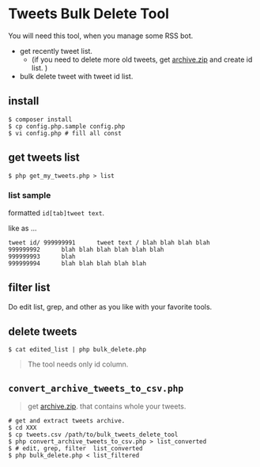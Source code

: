 Tweets Bulk Delete Tool
=======================

You will need this tool, when you manage some RSS bot.

- get recently tweet list.
  - (if you need to delete more old tweets, get [archive.zip](https://help.twitter.com/en/managing-your-account/how-to-download-your-twitter-archive) and create id list. )
- bulk delete tweet with tweet id list.

## install

```
$ composer install
$ cp config.php.sample config.php
$ vi config.php # fill all const
```

## get tweets list

```
$ php get_my_tweets.php > list
```

### list sample

formatted `id[tab]tweet text`.

like as ...

```
tweet id/ 999999991      tweet text / blah blah blah blah
999999992      blah blah blah blah blah blah
999999993      blah
999999994      blah blah blah blah blah
```

## filter list

Do edit list, grep, and other as you like with your favorite tools.

## delete tweets

```
$ cat edited_list | php bulk_delete.php
```

> The tool needs only id column.


## `convert_archive_tweets_to_csv.php`

> get [archive.zip](https://help.twitter.com/en/managing-your-account/how-to-download-your-twitter-archive). that contains whole your tweets.

```
# get and extract tweets archive.
$ cd XXX
$ cp tweets.csv /path/to/bulk_tweets_delete_tool
$ php convert_archive_tweets_to_csv.php > list_converted
$ # edit, grep, filter  list_converted
$ php bulk_delete.php < list_filtered
```

